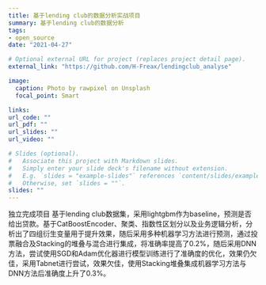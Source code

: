 ```yaml
---
title: 基于lending club的数据分析实战项目
summary: 基于lending club的数据分析
tags:
- open_source
date: "2021-04-27"

# Optional external URL for project (replaces project detail page).
external_link: "https://github.com/H-Freax/lendingclub_analyse"

image:
  caption: Photo by rawpixel on Unsplash
  focal_point: Smart

links:
url_code: ""
url_pdf: ""
url_slides: ""
url_video: ""

# Slides (optional).
#   Associate this project with Markdown slides.
#   Simply enter your slide deck's filename without extension.
#   E.g. `slides = "example-slides"` references `content/slides/example-slides.md`.
#   Otherwise, set `slides = ""`.
slides: ""
---
```

独立完成项目
基于lending club数据集，采用lightgbm作为baseline，预测是否给出贷款。基于CatBoostEncoder、聚类、指数性区划分以及业务逻辑分析，分析出了四组衍生变量用于提升效果，随后采用多种机器学习方法进行预测，通过投票融合及Stacking的堆叠与混合进行集成，将准确率提高了0.2%，随后采用DNN方法，尝试使用SGD和Adam优化器进行模型训练进行了准确度的优化，效果仍欠佳，采用Tabnet进行尝试，效果欠佳，使用Stacking堆叠集成机器学习方法与DNN方法后准确度上升了0.3%。
